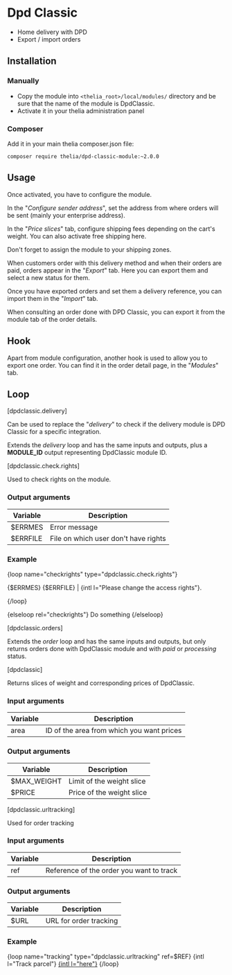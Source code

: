 # Dpd Classic

- Home delivery with DPD
- Export / import orders

## Installation

### Manually

* Copy the module into ```<thelia_root>/local/modules/``` directory and be sure that the name of the module is DpdClassic.
* Activate it in your thelia administration panel

### Composer

Add it in your main thelia composer.json file:

```
composer require thelia/dpd-classic-module:~2.0.0
```

## Usage

Once activated, you have to configure the module.

In the "*Configure sender address*", set the address from where orders will be sent (mainly your enterprise address).

In the "*Price slices*" tab, configure shipping fees depending on the cart's weight. You can also activate free shipping here.

Don't forget to assign the module to your shipping zones.

When customers order with this delivery method and when their orders are paid, orders appear in the "*Export*" tab. Here you can export them and select a new status for them.

Once you have exported orders and set them a delivery reference, you can import them in the "*Import*" tab.

When consulting an order done with DPD Classic, you can export it from the module tab of the order details.

## Hook

Apart from module configuration, another hook is used to allow you to export one order. You can find it in the order detail page, in the "*Modules*" tab.

## Loop

[dpdclassic.delivery]

Can be used to replace the "*delivery*" to check if the delivery module is DPD Classic for a specific integration.

Extends the *delivery* loop and has the same inputs and outputs, plus a **MODULE_ID** output representing DpdClassic module ID.

[dpdclassic.check.rights]

Used to check rights on the module.

### Output arguments

|Variable   |Description |
|---        |--- |
|$ERRMES    | Error message |
|$ERRFILE   | File on which user don't have rights |

### Example

{loop name="checkrights" type="dpdclassic.check.rights"}
    <div class="alert alert-danger">
        <p>{$ERRMES} {$ERRFILE} | {intl l="Please change the access rights"}.</p>
    </div>
{/loop}

{elseloop rel="checkrights"}
    Do something
{/elseloop}

[dpdclassic.orders]

Extends the *order* loop and has the same inputs and outputs, but only returns orders done with DpdClassic module and with *paid* or *processing* status.

[dpdclassic]

Returns slices of weight and corresponding prices of DpdClassic.

### Input arguments

|Variable   |Description |
|---        |--- |
|area       | ID of the area from which you want prices |

### Output arguments

|Variable   |Description |
|---        |--- |
|$MAX_WEIGHT| Limit of the weight slice |
|$PRICE     | Price of the weight slice |

[dpdclassic.urltracking]

Used for order tracking

### Input arguments

|Variable   |Description |
|---        |--- |
|ref        | Reference of the order you want to track |

### Output arguments

|Variable   |Description |
|---        |--- |
|$URL       | URL for order tracking |

### Example

{loop name="tracking" type="dpdclassic.urltracking" ref=$REF}
    {intl l="Track parcel"} <a href="{$URL}">{intl l="here"}</a>
{/loop}